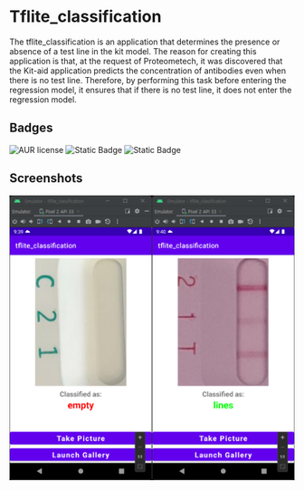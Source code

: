 
# Tflite_classification

The tflite_classification is an application that determines the presence or absence of a test line in the kit model. The reason for creating this application is that, at the request of Proteometech, it was discovered that the Kit-aid application predicts the concentration of antibodies even when there is no test line. Therefore, by performing this task before entering the regression model, it ensures that if there is no test line, it does not enter the regression model.


## Badges

![AUR license](https://img.shields.io/aur/license/android-studio) 
![Static Badge](https://img.shields.io/badge/android_studio-kotlin-kotlin)
![Static Badge](https://img.shields.io/badge/tensorflow_lite-model_maker-orange)

## Screenshots

![App Screenshot](front.png)